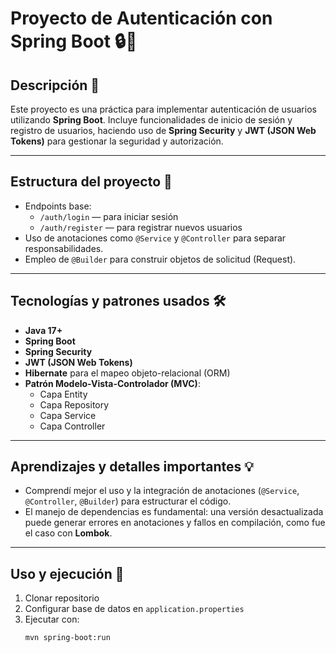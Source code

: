 # Proyecto de Autenticación con Spring Boot 🔒🚀

## Descripción 📝
Este proyecto es una práctica para implementar autenticación de usuarios utilizando **Spring Boot**. Incluye funcionalidades de inicio de sesión y registro de usuarios, haciendo uso de **Spring Security** y **JWT (JSON Web Tokens)** para gestionar la seguridad y autorización.

---

## Estructura del proyecto 📂
- Endpoints base:  
  - `/auth/login` — para iniciar sesión  
  - `/auth/register` — para registrar nuevos usuarios  
- Uso de anotaciones como `@Service` y `@Controller` para separar responsabilidades.  
- Empleo de `@Builder` para construir objetos de solicitud (Request).  

---

## Tecnologías y patrones usados 🛠️
- **Java 17+**  
- **Spring Boot**  
- **Spring Security**  
- **JWT (JSON Web Tokens)**  
- **Hibernate** para el mapeo objeto-relacional (ORM)  
- **Patrón Modelo-Vista-Controlador (MVC)**:  
  - Capa Entity  
  - Capa Repository  
  - Capa Service  
  - Capa Controller  

---

## Aprendizajes y detalles importantes 💡
- Comprendí mejor el uso y la integración de anotaciones (`@Service`, `@Controller`, `@Builder`) para estructurar el código.  
- El manejo de dependencias es fundamental: una versión desactualizada puede generar errores en anotaciones y fallos en compilación, como fue el caso con **Lombok**.  

---

## Uso y ejecución 🚀
1. Clonar repositorio  
2. Configurar base de datos en `application.properties`  
3. Ejecutar con:  
   ```bash
   mvn spring-boot:run

